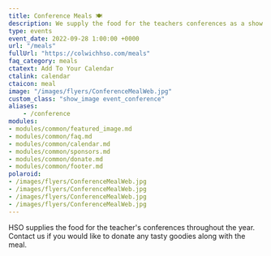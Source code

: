 ```yaml
---
title: Conference Meals 🍽️
description: We supply the food for the teachers conferences as a show of appreciation.
type: events
event_date: 2022-09-28 1:00:00 +0000
url: "/meals"
fullUrl: "https://colwichhso.com/meals"
faq_category: meals
ctatext: Add To Your Calendar
ctalink: calendar
ctaicon: meal
image: "/images/flyers/ConferenceMealWeb.jpg"
custom_class: "show_image event_conference"
aliases:
    - /conference
modules:
- modules/common/featured_image.md
- modules/common/faq.md
- modules/common/calendar.md
- modules/common/sponsors.md
- modules/common/donate.md
- modules/common/footer.md
polaroid: 
- /images/flyers/ConferenceMealWeb.jpg
- /images/flyers/ConferenceMealWeb.jpg
- /images/flyers/ConferenceMealWeb.jpg
- /images/flyers/ConferenceMealWeb.jpg
---
```

HSO supplies the food for the teacher's conferences throughout the year. Contact us if you would like to donate any tasty goodies along with the meal.